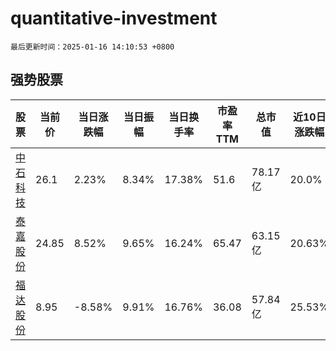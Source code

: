 # quantitative-investment

`最后更新时间：2025-01-16 14:10:53 +0800`

## 强势股票

|股票|当前价|当日涨跌幅|当日振幅|当日换手率|市盈率TTM|总市值|近10日涨跌幅|
|----|----|----|----|----|----|----|----|
|[中石科技](https://xueqiu.com/S/SZ300684)|26.1|2.23%|8.34%|17.38%|51.6|78.17亿|20.0%|
|[泰嘉股份](https://xueqiu.com/S/SZ002843)|24.85|8.52%|9.65%|16.24%|65.47|63.15亿|20.63%|
|[福达股份](https://xueqiu.com/S/SH603166)|8.95|-8.58%|9.91%|16.76%|36.08|57.84亿|25.53%|
